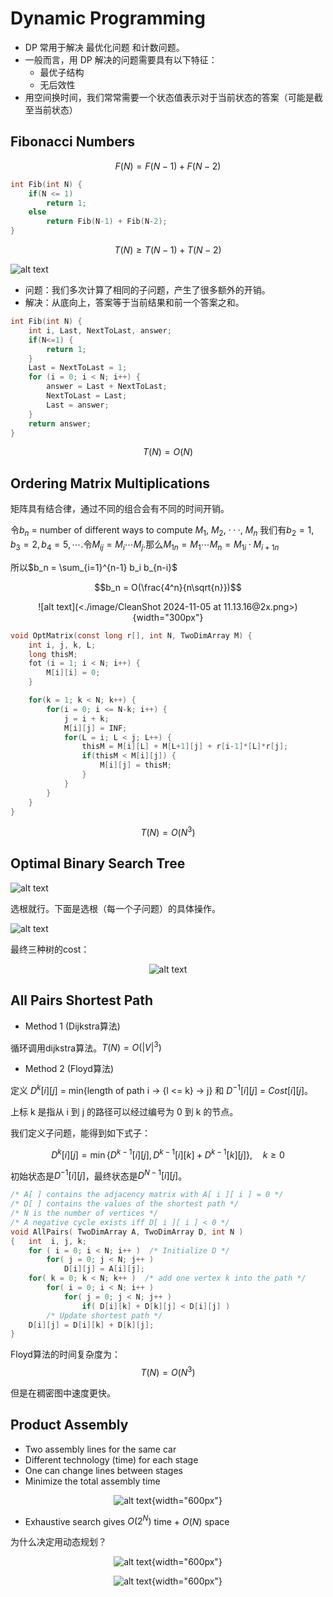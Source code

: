 # Dynamic Programming

- DP 常用于解决 最优化问题 和计数问题。
- 一般而言，用 DP 解决的问题需要具有以下特征：
    - 最优子结构
    - 无后效性
- 用空间换时间，我们常常需要一个状态值表示对于当前状态的答案（可能是截至当前状态）

## Fibonacci Numbers

$$F(N) = F(N-1) + F(N-2)$$

```c
int Fib(int N) {
    if(N <= 1)
        return 1;
    else
        return Fib(N-1) + Fib(N-2);
}
```


$$ T(N) \geq T(N-1) + T(N-2) $$

![alt text](<./image/CleanShot 2024-11-05 at 10.41.48@2x.png>)

- 问题：我们多次计算了相同的子问题，产生了很多额外的开销。
- 解决：从底向上，答案等于当前结果和前一个答案之和。

```c
int Fib(int N) {
    int i, Last, NextToLast, answer;
    if(N<=1) {
        return 1;
    }
    Last = NextToLast = 1;
    for (i = 0; i < N; i++) {
        answer = Last + NextToLast;
        NextToLast = Last;
        Last = answer;
    }
    return answer;
}
```
$$ T(N) = O(N) $$

## Ordering Matrix Multiplications
矩阵具有结合律，通过不同的组合会有不同的时间开销。

令$b_n$ = number of different ways to compute $M_1$, $M_2$, $···$, $M_n$ 我们有$b_2 = 1, b_3 = 2, b_4 = 5, \cdots$.令$M_{ij} = M_i \cdots M_j$.那么$M_{1n} = M_1 \cdots M_n = M_{1i} \cdot M_{i+1 n}$

所以$b_n = \sum_{i=1}^{n-1} b_i b_{n-i}$

$$b_n = O(\frac{4^n}{n\sqrt{n}})$$

<center>
![alt text](<./image/CleanShot 2024-11-05 at 11.13.16@2x.png>){width="300px"}
</center>

```c
void OptMatrix(const long r[], int N, TwoDimArray M) {
    int i, j, k, L;
    long thisM;
    fot (i = 1; i < N; i++) {
        M[i][i] = 0;
    }

    for(k = 1; k < N; k++) {
        for(i = 0; i <= N-k; i++) {
            j = i + k;
            M[i][j] = INF;
            for(L = i; L < j; L++) {
                thisM = M[i][L] + M[L+1][j] + r[i-1]*[L]*r[j];
                if(thisM < M[i][j]) {
                    M[i][j] = thisM;
                }
            }
        }
    }
}
```

$$ T(N) = O(N^3) $$

## Optimal Binary Search Tree

![alt text](<./image/CleanShot 2024-11-05 at 12.00.33@2x.png>)

选根就行。下面是选根（每一个子问题）的具体操作。

![alt text](<./image/CleanShot 2024-11-05 at 12.01.13@2x.png>)

最终三种树的cost：  
<center>

![alt text](<./image/CleanShot 2024-11-05 at 12.02.30@2x.png>)

</center>

## All Pairs Shortest Path
- Method 1 (Dijkstra算法)

循环调用dijkstra算法。$T(N) = O(|V|^3)$

- Method 2 (Floyd算法)

定义 $D^k[i][j]$ = min{length of path i -> {l <= k} -> j} 和 $D^{-1}[i][j]$ = $Cost[i][j]$。

上标 k 是指从 i 到 j 的路径可以经过编号为 0 到 k 的节点。

我们定义子问题，能得到如下式子：

$$
D^k[i][j] = \min \{ D^{k-1}[i][j], D^{k-1}[i][k] + D^{k-1}[k][j] \}, \quad k \geq 0
$$

初始状态是$D^{-1}[i][j]$，最终状态是$D^{N-1}[i][j]$。

```c
/* A[ ] contains the adjacency matrix with A[ i ][ i ] = 0 */ 
/* D[ ] contains the values of the shortest path */ 
/* N is the number of vertices */ 
/* A negative cycle exists iff D[ i ][ i ] < 0 */ 
void AllPairs( TwoDimArray A, TwoDimArray D, int N ) 
{   int  i, j, k; 
    for ( i = 0; i < N; i++ )  /* Initialize D */ 
        for( j = 0; j < N; j++ )
            D[i][j] = A[i][j]; 
    for( k = 0; k < N; k++ )  /* add one vertex k into the path */
        for( i = 0; i < N; i++ ) 
            for( j = 0; j < N; j++ ) 
                if( D[i][k] + D[k][j] < D[i][j] ) 
        /* Update shortest path */ 
    D[i][j] = D[i][k] + D[k][j]; 
}
```

Floyd算法的时间复杂度为：
$$
T(N) = O(N^3)
$$

但是在稠密图中速度更快。

## Product Assembly


- Two assembly lines for the same car
- Different technology (time) for each stage
- One can change lines between stages
- Minimize the total assembly time

<center>

![alt text](<./image/CleanShot 2024-11-05 at 12.08.18@2x.png>){width="600px"}

</center>


- Exhaustive search gives $O( 2^N )$ time + $O( N )$ space

为什么决定用动态规划？

<center>

![alt text](<./image/CleanShot 2024-11-05 at 12.11.03@2x.png>){width="600px"}

![alt text](<./image/CleanShot 2024-11-05 at 12.15.12@2x.png>){width="600px"}

</center>
